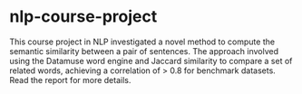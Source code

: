 # nlp-course-project

This course project in NLP investigated a novel method to compute the semantic similarity between a pair of sentences. The approach involved using the Datamuse word engine and Jaccard similarity to compare a set of related words, achieving a correlation of > 0.8 for benchmark datasets. Read the report for more details.
 
